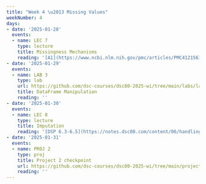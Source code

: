 ```yaml
---
title: "Week 4 \u2013 Missing Values"
weekNumber: 4
days:
- date: '2025-01-28'
  events:
  - name: LEC 7
    type: lecture
    title: Missingness Mechanisms
    reading: '[A1](https://www.ncbi.nlm.nih.gov/pmc/articles/PMC4121561/), [A2](https://stefvanbuuren.name/fimd/sec-MCAR.html)'
- date: '2025-01-29'
  events:
  - name: LAB 3
    type: lab
    url: https://github.com/dsc-courses/dsc80-2025-wi/tree/main/labs/lab03
    title: DataFrame Manipulation
    reading: ''
- date: '2025-01-30'
  events:
  - name: LEC 8
    type: lecture
    title: Imputation
    reading: '[DSP 6.3-6.5](https://notes.dsc80.com/content/06/handling-missing-data.html)'
- date: '2025-01-31'
  events:
  - name: PROJ 2
    type: proj
    title: Project 2 checkpoint
    url: https://github.com/dsc-courses/dsc80-2025-wi/tree/main/projects/project02
    reading: ''
---
```

